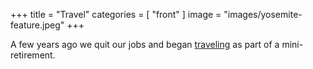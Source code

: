 +++
title = "Travel"
categories = [ "front" ]
image = "images/yosemite-feature.jpeg"
+++

A few years ago we quit our jobs and began [traveling](http://vagabondians.com) as part of a mini-retirement.
